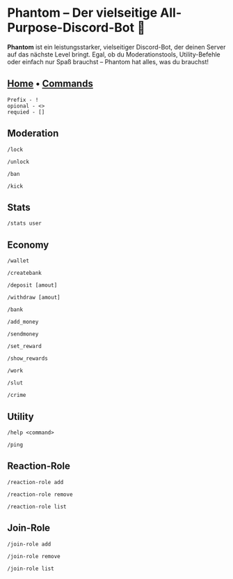 # Phantom – Der vielseitige All-Purpose-Discord-Bot 👻

**Phantom** ist ein leistungsstarker, vielseitiger Discord-Bot, der deinen Server auf das nächste Level bringt. Egal, ob du Moderationstools, Utility-Befehle oder einfach nur Spaß brauchst – Phantom hat alles, was du brauchst!

## [Home](https://vqvzi.github.io/Phantom/) • [Commands](https://vqvzi.github.io/Phantom-Commands/)


```
Prefix - !
opional - <> 
requied - []
```

Moderation
---
 
```
/lock
```
```
/unlock
```
```
/ban
```
```
/kick
```

Stats 
---

```
/stats user
```

Economy
---

```
/wallet
```
```
/createbank
```
```
/deposit [amout]
```
```
/withdraw [amout]
```
```
/bank
```
```
/add_money
```
```
/sendmoney
```
```
/set_reward
```
```
/show_rewards
```
```
/work
```
```
/slut
```
```
/crime
```

Utility
---

```
/help <command>
```
```
/ping
```

Reaction-Role
---
 
```
/reaction-role add
```
```
/reaction-role remove
```
```
/reaction-role list
```

Join-Role
---
 
```
/join-role add
```
```
/join-role remove
```
```
/join-role list
```
